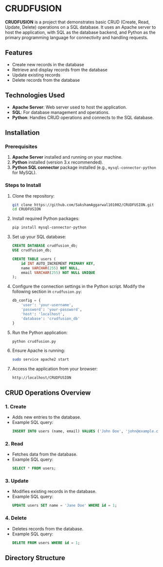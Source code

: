# CRUDFUSION

**CRUDFUSION** is a project that demonstrates basic CRUD (Create, Read, Update, Delete) operations on a SQL database. It uses an Apache server to host the application, with SQL as the database backend, and Python as the primary programming language for connectivity and handling requests.

## Features
- Create new records in the database
- Retrieve and display records from the database
- Update existing records
- Delete records from the database

## Technologies Used
- **Apache Server**: Web server used to host the application.
- **SQL**: For database management and operations.
- **Python**: Handles CRUD operations and connects to the SQL database.

## Installation

### Prerequisites
1. **Apache Server** installed and running on your machine.
2. **Python** installed (version 3.x recommended).
3. **Python SQL connector** package installed (e.g., `mysql-connector-python` for MySQL).

### Steps to Install
1. Clone the repository:
    ```bash
    git clone https://github.com/SakshamAggarwal101002/CRUDFUSION.git
    cd CRUDFUSION
    ```

2. Install required Python packages:
    ```bash
    pip install mysql-connector-python
    ```

3. Set up your SQL database:
    ```sql
    CREATE DATABASE crudfusion_db;
    USE crudfusion_db;

    CREATE TABLE users (
        id INT AUTO_INCREMENT PRIMARY KEY,
        name VARCHAR(255) NOT NULL,
        email VARCHAR(255) NOT NULL UNIQUE
    );
    ```

4. Configure the connection settings in the Python script. Modify the following section in `crudfusion.py`:
    ```python
    db_config = {
        'user': 'your-username',
        'password': 'your-password',
        'host': 'localhost',
        'database': 'crudfusion_db'
    }
    ```

5. Run the Python application:
    ```bash
    python crudfusion.py
    ```

6. Ensure Apache is running:
    ```bash
    sudo service apache2 start
    ```

7. Access the application from your browser:
    ```
    http://localhost/CRUDFUSION
    ```

## CRUD Operations Overview

### 1. **Create**
   - Adds new entries to the database.
   - Example SQL query:
     ```sql
     INSERT INTO users (name, email) VALUES ('John Doe', 'john@example.com');
     ```

### 2. **Read**
   - Fetches data from the database.
   - Example SQL query:
     ```sql
     SELECT * FROM users;
     ```

### 3. **Update**
   - Modifies existing records in the database.
   - Example SQL query:
     ```sql
     UPDATE users SET name = 'Jane Doe' WHERE id = 1;
     ```

### 4. **Delete**
   - Deletes records from the database.
   - Example SQL query:
     ```sql
     DELETE FROM users WHERE id = 1;
     ```

## Directory Structure

